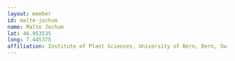 ```yaml
---
layout: member
id: malte-jochum
name: Malte Jochum
lat: 46.953535
long: 7.445375
affiliation: Institute of Plant Sciences, University of Bern, Bern, Switzerland
---
```



